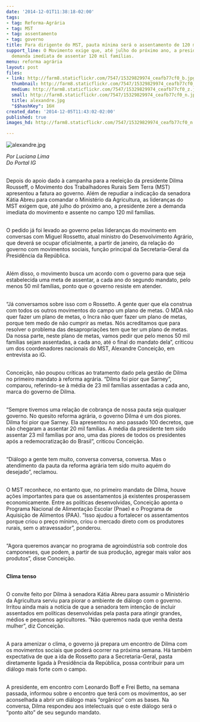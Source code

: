 ```yaml
---
date: '2014-12-01T11:38:18-02:00'
tags:
- tag: Reforma-Agrária
- tag: MST
- tag: assentamento
- tag: governo
title: Para dirigente do MST, pauta mínima será o assentamento de 120 mil famílias
support_line: O Movimento exige que, até julho do próximo ano, a presidente zere a
  demanda imediata de assentar 120 mil famílias.
menu: reforma agrária
layout: post
files:
- link: http://farm8.staticflickr.com/7547/15329829974_ceafb77cf0_b.jpg
  thumbnail: http://farm8.staticflickr.com/7547/15329829974_ceafb77cf0_t.jpg
  medium: http://farm8.staticflickr.com/7547/15329829974_ceafb77cf0_z.jpg
  small: http://farm8.staticflickr.com/7547/15329829974_ceafb77cf0_n.jpg
  title: alexandre.jpg
  "$$hashKey": 16H
created_date: '2014-12-05T11:43:02-02:00'
published: true
images_hd: http://farm8.staticflickr.com/7547/15329829974_ceafb77cf0_n.jpg

---
```

<p><img alt="alexandre.jpg" src="http://farm8.staticflickr.com/7547/15329829974_ceafb77cf0_b.jpg" /></p>

<p><em>Por Luciana Lima<br />
Do Portal IG</em></p>

<p><br />
Depois do apoio dado &agrave; campanha para a reelei&ccedil;&atilde;o da presidente Dilma Rousseff, o Movimento dos Trabalhadores Rurais Sem Terra (MST) apresentou a fatura ao governo. Al&eacute;m de repudiar a indica&ccedil;&atilde;o da senadora K&aacute;tia Abreu para comandar o Minist&eacute;rio da Agricultura, as lideran&ccedil;as do MST exigem que, at&eacute; julho do pr&oacute;ximo ano, a presidente zere a demanda imediata do movimento e assente no campo 120 mil fam&iacute;lias.</p>

<p><br />
O pedido j&aacute; foi levado ao governo pelas lideran&ccedil;as do movimento em conversas com Miguel Rossetto, atual ministro do Desenvolvimento Agr&aacute;rio, que dever&aacute; se ocupar oficialmente, a partir de janeiro, da rela&ccedil;&atilde;o do governo com movimentos sociais, fun&ccedil;&atilde;o principal da Secretaria-Geral da Presid&ecirc;ncia da Rep&uacute;blica.</p>

<p><br />
Al&eacute;m disso, o movimento busca um acordo com o governo para que seja estabelecida uma meta de assentar, a cada ano do segundo mandato, pelo menos 50 mil fam&iacute;lias, ponto que o governo resiste em atender.</p>

<p><br />
&ldquo;J&aacute; conversamos sobre isso com o Rossetto. A gente quer que ela construa com todos os outros movimentos do campo um plano de metas. O MDA n&atilde;o quer fazer um plano de metas, o Incra n&atilde;o quer fazer um plano de metas, porque tem medo de n&atilde;o cumprir as metas. N&oacute;s acreditamos que para resolver o problema das desapropria&ccedil;&otilde;es tem que ter um plano de metas. Da nossa parte, neste plano de metas, vamos pedir que pelo menos 50 mil fam&iacute;lias sejam assentadas, a cada ano, at&eacute; o final do mandato dela&rdquo;, criticou um dos coordenadores nacionais do MST, Alexandre Concei&ccedil;&atilde;o, em entrevista ao iG.</p>

<p><br />
Concei&ccedil;&atilde;o, n&atilde;o poupou cr&iacute;ticas ao tratamento dado pela gest&atilde;o de Dilma no primeiro mandato &agrave; reforma agr&aacute;ria. &ldquo;Dilma foi pior que Sarney&rdquo;, comparou, referindo-se &agrave; m&eacute;dia de 23 mil fam&iacute;lias assentadas a cada ano, marca do governo de Dilma.</p>

<p><br />
&ldquo;Sempre tivemos uma rela&ccedil;&atilde;o de cobran&ccedil;a de nossa pauta seja qualquer governo. No quesito reforma agr&aacute;ria, o governo Dilma &eacute; um dos piores. Dilma foi pior que Sarney. Ela apresentou no ano passado 100 decretos, que n&atilde;o chegaram a assentar 20 mil fam&iacute;lias. A m&eacute;dia da presidente tem sido assentar 23 mil fam&iacute;lias por ano, uma das piores de todos os presidentes ap&oacute;s a redemocratiza&ccedil;&atilde;o do Brasil&rdquo;, criticou Concei&ccedil;&atilde;o.</p>

<p><br />
&ldquo;Di&aacute;logo a gente tem muito, conversa conversa, conversa. Mas o atendimento da pauta da reforma agr&aacute;ria tem sido muito aqu&eacute;m do desejado&rdquo;, reclamou.</p>

<p><br />
O MST reconhece, no entanto que, no primeiro mandato de Dilma, houve a&ccedil;&otilde;es importantes para que os assentamentos j&aacute; existentes prosperassem economicamente. Entre as pol&iacute;ticas desenvolvidas, Concei&ccedil;&atilde;o aponta o Programa Nacional de Alimenta&ccedil;&atilde;o Escolar (Pnae) e o Programa de Aquisi&ccedil;&atilde;o de Alimentos (PAA). &ldquo;Isso ajudou a fortalecer os assentamentos porque criou o pre&ccedil;o m&iacute;nimo, criou o mercado direto com os produtores rurais, sem o atravessador&rdquo;, ponderou.</p>

<p><br />
&ldquo;Agora queremos avan&ccedil;ar no programa de agroind&uacute;stria sob controle dos camponeses, que podem, a partir de sua produ&ccedil;&atilde;o, agregar mais valor aos produtos&rdquo;, disse Concei&ccedil;&atilde;o.</p>

<p><br />
<strong>Clima tenso</strong></p>

<p><br />
O convite feito por Dilma &agrave; senadora K&aacute;tia Abreu para assumir o Minist&eacute;rio da Agricultura serviu para piorar o ambiente de di&aacute;logo com o governo. Irritou ainda mais a not&iacute;cia de que a senadora tem inten&ccedil;&atilde;o de incluir assentados em pol&iacute;ticas desenvolvidas pela pasta para atingir grandes, m&eacute;dios e pequenos agricultores. &ldquo;N&atilde;o queremos nada que venha desta mulher&rdquo;, diz Concei&ccedil;&atilde;o.</p>

<p><br />
A para amenizar o clima, o governo j&aacute; prepara um encontro de Dilma com os movimentos sociais que poder&aacute; ocorrer na pr&oacute;xima semana. H&aacute; tamb&eacute;m expectativa de que a ida de Rossetto para a Secretaria-Geral, pasta diretamente ligada &agrave; Presid&ecirc;ncia da Rep&uacute;blica, possa contribuir para um di&aacute;logo mais forte com o campo.</p>

<p><br />
A presidente, em encontro com Leonardo Boff e Frei Betto, na semana passada, informou sobre o encontro que ter&aacute; com os movimentos, ao ser aconselhada a abrir um di&aacute;logo mais &ldquo;org&acirc;nico&rdquo; com as bases. Na conversa, Dilma respondeu aos intelectuais que o este di&aacute;logo ser&aacute; o &ldquo;ponto alto&rdquo; de seu segundo mandato.</p>
